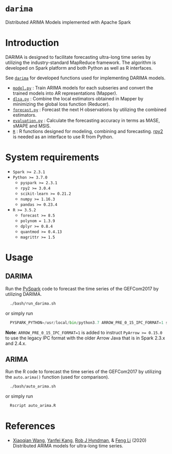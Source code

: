 # `darima`

Distributed ARIMA Models implemented with Apache Spark

# Introduction

DARIMA is designed to facilitate forecasting ultra-long time series by utilizing the industry-standard MapReduce framework. The algorithm is developed on Spark platform and both Python as well as R interfaces.

See [`darima`](darima) for developed functions used for implementing DARIMA models.
- [`model.py`](darima/model.py) : Train ARIMA models for each subseries and convert the trained models into AR representations (Mapper).
- [`dlsa.py`](darima/dlsa.py) : Combine the local estimators obtained in Mapper by minimizing the global loss function (Reducer).
- [`forecast.py`](darima/forecast.py) : Forecast the next H observations by utilizing the combined estimators.
- [`evaluation.py`](darima/evaluation.py) : Calculate the forecasting accuracy in terms as MASE, sMAPE and MSIS.
- [`R`](darima/R) : R functions designed for modeling, combining and forecasting. [rpy2](https://pypi.org/project/rpy2/) is needed as an interface to use R from Python.

# System requirements

- `Spark >= 2.3.1`
- `Python >= 3.7.0`
    - `pyspark >= 2.3.1`
    - `rpy2 >= 3.0.4`
    - `scikit-learn >= 0.21.2`
    - `numpy >= 1.16.3`
    - `pandas >= 0.23.4`
- `R >= 3.5.2`
    - `forecast >= 8.5`
    - `polynom = 1.3.9`
    - `dplyr >= 0.8.4`
    - `quantmod >= 0.4.13`
    - `magrittr >= 1.5`

# Usage

## DARIMA
Run the [PySpark](https://spark.apache.org/docs/latest/api/python/index.html) code to forecast the time series of the GEFCom2017 by utilizing DARIMA.

```sh
  ./bash/run_darima.sh
```
or simply run 
```py
  PYSPARK_PYTHON=/usr/local/bin/python3.7 ARROW_PRE_0_15_IPC_FORMAT=1 spark-submit ./run_darima.py
```
**Note**: `ARROW_PRE_0_15_IPC_FORMAT=1` is added to instruct `PyArrow >= 0.15.0` to use the legacy IPC format with the older Arrow Java that is in Spark 2.3.x and 2.4.x.

## ARIMA
Run the R code to forecast the time series of the GEFCom2017 by utilizing the `auto.arima()` function (used for comparison).
```sh
  ./bash/auto_arima.sh
```
or simply run 
```r
  Rscript auto_arima.R
```

# References

- [Xiaoqian Wang](https://xqnwang.rbind.io), [Yanfei Kang](https://yanfei.site), [Rob J Hyndman](https://robjhyndman.com), & [Feng Li](http://feng.li/) (2020) Distributed ARIMA models for ultra-long time series.

